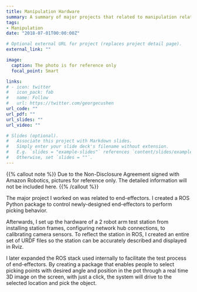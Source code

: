 ```yaml
---
title: Manipulation Hardware 
summary: A summary of major projects that related to manipulation related problems
tags:
- Manipulation
date: "2018-07-01T00:00:00Z"

# Optional external URL for project (replaces project detail page).
external_link: ""

image:
  caption: The photo is for reference only
  focal_point: Smart

links:
# - icon: twitter
#   icon_pack: fab
#   name: Follow
#   url: https://twitter.com/georgecushen
url_code: ""
url_pdf: ""
url_slides: ""
url_video: ""

# Slides (optional).
#   Associate this project with Markdown slides.
#   Simply enter your slide deck's filename without extension.
#   E.g. `slides = "example-slides"` references `content/slides/example-slides.md`.
#   Otherwise, set `slides = ""`.
---
```


{{% callout note %}}
Due to the Non-Disclosure Agreement signed with Amazon Robotics, pictures for reference only. The detailed information will not be included here. 
{{% /callout %}}

The major project I worked on was related to end-effectors. I created a ROS Python package to control newly-designed end-effectors to perform picking behavior.

Afterwards, I set up the hardware of a 2 robot arm test station from installing station frames, configuring network hub connections, to  calibrating camera sensors. To reflect the station in ROS, I created an entire set of URDF files so the station can be accurately described and displayed in Rviz. 

I later expanded the ROS stack used internally to facilitate the test process of end-effectors. By creating a package that enables people to select picking points with desired angle and position in the pot through a real time 3D image on the screen, with just a click, the system will drive to the selected location and pick the object. 